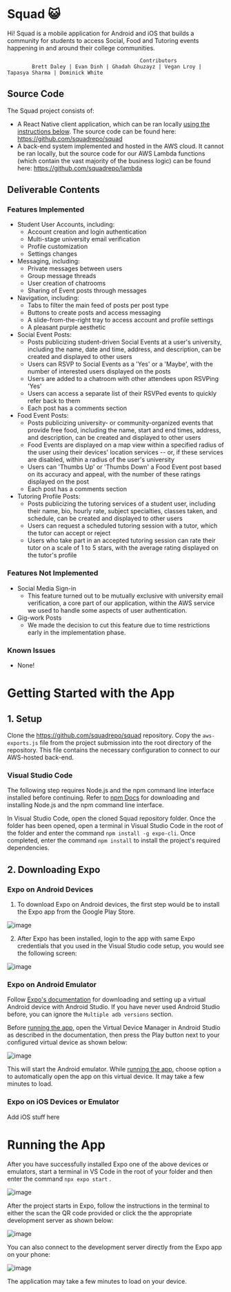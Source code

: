 # Squad 😺
Hi! Squad is a mobile application for Android and iOS that builds a community for students to access Social, Food and Tutoring events happening in and around their college communities. 

                                               Contributors
            Brett Daley | Evan Dinh | Ghadah Ghuzayz | Vegan Lroy | Tapasya Sharma | Dominick White

## Source Code
The Squad project consists of:
 * A React Native client application, which can be ran locally [using the instructions below](#getting-started-with-the-app).  The source code can be found here: https://github.com/squadrepo/squad
 * A back-end system implemented and hosted in the AWS cloud.  It cannot be ran locally, but the source code for our AWS Lambda functions (which contain the vast majority of the business logic) can be found here: https://github.com/squadrepo/lambda

## Deliverable Contents
### Features Implemented
 * Student User Accounts, including: 
   * Account creation and login authentication
   * Multi-stage university email verification
   * Profile customization
   * Settings changes
 * Messaging, including: 
   * Private messages between users
   * Group message threads
   * User creation of chatrooms
   * Sharing of Event posts through messages
 * Navigation, including:
   * Tabs to filter the main feed of posts per post type
   * Buttons to create posts and access messaging
   * A slide-from-the-right tray to access account and profile settings
   * A pleasant purple aesthetic
 * Social Event Posts: 
   * Posts publicizing student-driven Social Events at a user's university, including the name, date and time, address, and description, can be created and displayed to other users
   * Users can RSVP to Social Events as a 'Yes' or a 'Maybe', with the number of interested users displayed on the posts
   * Users are added to a chatroom with other attendees upon RSVPing 'Yes'
   * Users can access a separate list of their RSVPed events to quickly refer back to them
   * Each post has a comments section
 * Food Event Posts:
   * Posts publicizing university- or community-organized events that provide free food, including the name, start and end times, address, and description, can be created and displayed to other users
   * Food Events are displayed on a map view within a specified radius of the user using their devices' location services -- or, if these services are disabled, within a radius of the user's university
   * Users can 'Thumbs Up' or 'Thumbs Down' a Food Event post based on its accuracy and appeal, with the number of these ratings displayed on the post
   * Each post has a comments section
 * Tutoring Profile Posts:
   * Posts publicizing the tutoring services of a student user, including their name, bio, hourly rate, subject specialties, classes taken, and schedule, can be created and displayed to other users
   * Users can request a scheduled tutoring session with a tutor, which the tutor can accept or reject
   * Users who take part in an accepted tutoring session can rate their tutor on a scale of 1 to 5 stars, with the average rating displayed on the tutor's profile

### Features Not Implemented
 * Social Media Sign-in
   * This feature turned out to be mutually exclusive with university email verification, a core part of our application, within the AWS service we used to handle some aspects of user authentication.
 * Gig-work Posts
   * We made the decision to cut this feature due to time restrictions early in the implementation phase.

### Known Issues
 * None!

# Getting Started with the App

## 1. Setup 
Clone the https://github.com/squadrepo/squad repository.  Copy the `aws-exports.js` file from the project submission into the root directory of the repository.  This file contains the necessary configuration to connect to our AWS-hosted back-end.

### Visual Studio Code

The following step requires Node.js and the npm command line interface installed before continuing. Refer to [npm Docs](https://docs.npmjs.com/downloading-and-installing-node-js-and-npm) for downloading and installing Node.js and the npm command line interface.

In Visual Studio Code, open the cloned Squad repository folder. Once the folder has been opened, open a terminal in Visual Studio Code in the root of the folder and enter the command `npm install -g expo-cli`. Once completed, enter the command `npm install` to install the project's required dependencies.

## 2. Downloading Expo

### Expo on Android Devices

1. To download Expo on Android devices, the first step would be to install the Expo app from the Google Play Store.

![image](https://github.com/squadrepo/squad/assets/45207318/be2d6d41-808d-412d-a2a2-e493ddc4207b)


2. After Expo has been installed, login to the app with same Expo credentials that you used in the Visual Studio code setup, you would see the following screen:

![image](https://github.com/squadrepo/squad/assets/45207318/1ebfc84c-52e3-44d9-9b90-2bcf8bd27f04)


### Expo on Android Emulator
Follow [Expo's documentation](https://docs.expo.dev/workflow/android-studio-emulator/) for downloading and setting up a virtual Android device with Android Studio. If you have never used Android Studio before, you can ignore the `Multiple adb versions` section.

Before [running the app](#running-the-app), open the Virtual Device Manager in Android Studio as described in the documentation, then press the Play button next to your configured virtual device as shown below:

![image](https://github.com/squadrepo/squad/assets/60754963/4a525b3f-8fbf-40f5-a5a3-da66a227e934)

This will start the Android emulator.  While [running the app](#running-the-app), choose option `a` to automatically open the app on this virtual device.  It may take a few minutes to load.

### Expo on iOS Devices or Emulator

Add iOS stuff here

# Running the App

After you have successfully installed Expo one of the above devices or emulators, start a terminal in VS Code in the root of your folder and then enter the command ` npx expo start ` . 

![image](https://github.com/squadrepo/squad/assets/45207318/9cdfb594-1735-4dfb-97d9-e42cfdcc28e3)

After the project starts in Expo, follow the instructions in the terminal to either the scan the QR code provided or click the the appropriate development server as shown below:

![image](https://github.com/squadrepo/squad/assets/60754963/9a212cbd-ae79-4162-8b2f-12941f5a8ac4)


You can also connect to the development server directly from the Expo app on your phone:

![image](https://github.com/squadrepo/squad/assets/45207318/d1f9aa9d-7663-4cde-a6c4-0eb064d4e137)

The application may take a few minutes to load on your device.
